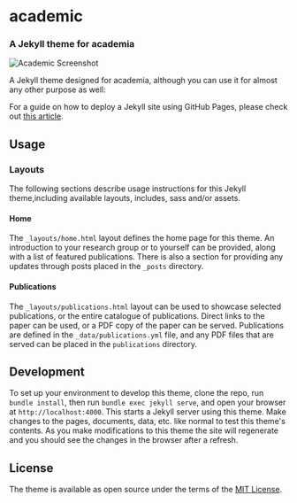 # academic

### A Jekyll theme for academia

![Academic Screenshot](https://raw.githubusercontent.com/LeNPaul/academic/gh-pages/screenshot.png)

A Jekyll theme designed for academia, although you can use it for almost any other purpose as well:

For a guide on how to deploy a Jekyll site using GitHub Pages, please check out [this article](https://paulle.ca/jekyll-tutorials/deploy-jekyll-site-github-pages).

## Usage

### Layouts

The following sections describe usage instructions for this Jekyll theme,including available layouts, includes, sass and/or assets.

#### Home

The `_layouts/home.html` layout defines the home page for this theme. An introduction to your research group or to yourself can be provided, along with a list of featured publications. There is also a section for providing any updates through posts placed in the `_posts` directory.

#### Publications

The `_layouts/publications.html` layout can be used to showcase selected publications, or the entire catalogue of publications. Direct links to the paper can be used, or a PDF copy of the paper can be served. Publications are defined in the `_data/publications.yml` file, and any PDF files that are served can be placed in the `publications` directory.

## Development

To set up your environment to develop this theme, clone the repo, run `bundle install`, then run `bundle exec jekyll serve`, and open your browser at `http://localhost:4000`. This starts a Jekyll server using this theme. Make changes to the pages, documents, data, etc. like normal to test this theme's contents. As you make modifications to this theme the site will regenerate and you should see the changes in the browser after a refresh.

## License

The theme is available as open source under the terms of the [MIT License](https://opensource.org/licenses/MIT).
